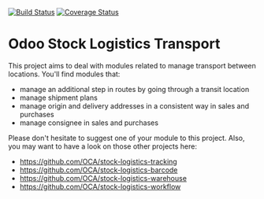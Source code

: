 [![Build Status](https://travis-ci.org/OCA/stock-logistics-transport.svg?branch=7.0)](https://travis-ci.org/OCA/stock-logistics-transport)
[![Coverage Status](https://img.shields.io/coveralls/OCA/stock-logistics-transport.svg)](https://coveralls.io/r/OCA/stock-logistics-transport?branch=7.0)

Odoo Stock Logistics Transport
==============================

This project aims to deal with modules related to manage transport between locations. You'll find modules that:

 - manage an additional step in routes by going through a transit location
 - manage shipment plans
 - manage origin and delivery addresses in a consistent way in sales and purchases
 - manage consignee in sales and purchases

Please don't hesitate to suggest one of your module to this project. Also, you may want to have a look on those other projects here:

 - https://github.com/OCA/stock-logistics-tracking
 - https://github.com/OCA/stock-logistics-barcode
 - https://github.com/OCA/stock-logistics-warehouse
 - https://github.com/OCA/stock-logistics-workflow
